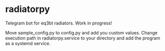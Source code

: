 # radiatorpy
Telegram bot for eq3bt radiators.
Work in progress!

Move sample_config.py to config.py and add you custom values.
Change execution path in radiatorpy.service to your directory and add the program as a systemd service.
